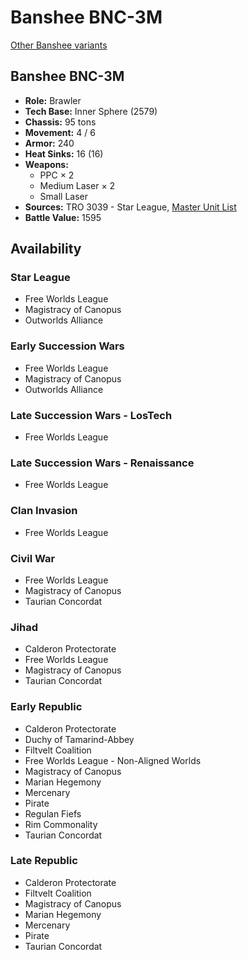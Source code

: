 # Banshee BNC-3M

[Other Banshee variants](../banshee.md)

## Banshee BNC-3M
- **Role:** Brawler
- **Tech Base:** Inner Sphere (2579)
- **Chassis:** 95 tons
- **Movement:** 4 / 6
- **Armor:** 240
- **Heat Sinks:** 16 (16)
- **Weapons:**
  - PPC × 2
  - Medium Laser × 2
  - Small Laser
- **Sources:** TRO 3039 - Star League, [Master Unit List](http://masterunitlist.info/Unit/Details/241/banshee-bnc-3m)
- **Battle Value:** 1595

## Availability

### Star League
- Free Worlds League
- Magistracy of Canopus
- Outworlds Alliance

### Early Succession Wars
- Free Worlds League
- Magistracy of Canopus
- Outworlds Alliance

### Late Succession Wars - LosTech
- Free Worlds League

### Late Succession Wars - Renaissance
- Free Worlds League

### Clan Invasion
- Free Worlds League

### Civil War
- Free Worlds League
- Magistracy of Canopus
- Taurian Concordat

### Jihad
- Calderon Protectorate
- Free Worlds League
- Magistracy of Canopus
- Taurian Concordat

### Early Republic
- Calderon Protectorate
- Duchy of Tamarind-Abbey
- Filtvelt Coalition
- Free Worlds League - Non-Aligned Worlds
- Magistracy of Canopus
- Marian Hegemony
- Mercenary
- Pirate
- Regulan Fiefs
- Rim Commonality
- Taurian Concordat

### Late Republic
- Calderon Protectorate
- Filtvelt Coalition
- Magistracy of Canopus
- Marian Hegemony
- Mercenary
- Pirate
- Taurian Concordat

